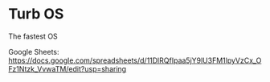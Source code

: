 # Turb OS
 The fastest OS

Google Sheets: https://docs.google.com/spreadsheets/d/11DlRQfIpaa5jY9lU3FM1lpyVzCx_OFz1Ntzk_VvwaTM/edit?usp=sharing
